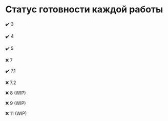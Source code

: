 # Статус готовности каждой работы

✔️ 3

✔️ 4

✔️ 5

❌ 7

✔️ 7.1

❌ 7.2

❌ 8 (WIP) 

❌ 9 (WIP)

❌ 11 (WIP) 
